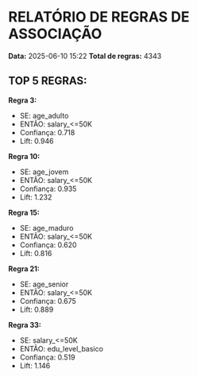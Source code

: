 # RELATÓRIO DE REGRAS DE ASSOCIAÇÃO

**Data:** 2025-06-10 15:22
**Total de regras:** 4343

## TOP 5 REGRAS:

**Regra 3:**
- SE: age_adulto
- ENTÃO: salary_<=50K
- Confiança: 0.718
- Lift: 0.946

**Regra 10:**
- SE: age_jovem
- ENTÃO: salary_<=50K
- Confiança: 0.935
- Lift: 1.232

**Regra 15:**
- SE: age_maduro
- ENTÃO: salary_<=50K
- Confiança: 0.620
- Lift: 0.816

**Regra 21:**
- SE: age_senior
- ENTÃO: salary_<=50K
- Confiança: 0.675
- Lift: 0.889

**Regra 33:**
- SE: salary_<=50K
- ENTÃO: edu_level_basico
- Confiança: 0.519
- Lift: 1.146


